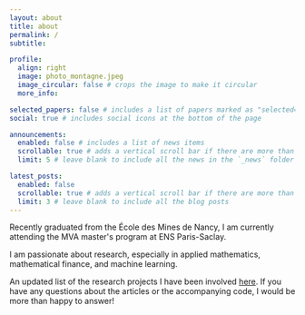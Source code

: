 ```yaml
---
layout: about
title: about
permalink: /
subtitle: 

profile:
  align: right
  image: photo_montagne.jpeg
  image_circular: false # crops the image to make it circular
  more_info:

selected_papers: false # includes a list of papers marked as "selected={true}"
social: true # includes social icons at the bottom of the page

announcements:
  enabled: false # includes a list of news items
  scrollable: true # adds a vertical scroll bar if there are more than 3 news items
  limit: 5 # leave blank to include all the news in the `_news` folder

latest_posts:
  enabled: false
  scrollable: true # adds a vertical scroll bar if there are more than 3 new posts items
  limit: 3 # leave blank to include all the blog posts
---
```


Recently graduated from the École des Mines de Nancy, I am currently attending the MVA master's program at ENS Paris-Saclay.

I am passionate about research, especially in applied mathematics, mathematical finance, and machine learning.

An updated list of the research projects  I have been involved [here](/publications/). If you have any questions about the articles or the accompanying code, I would be more than happy to answer!
